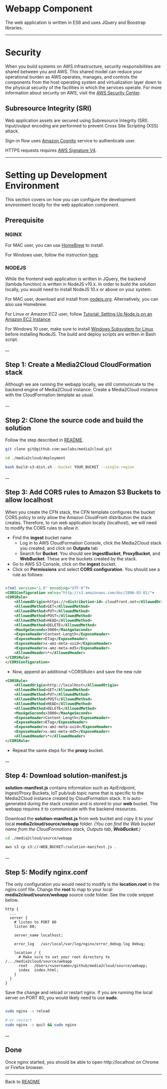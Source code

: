 # Webapp Component

The web application is written in ES6 and uses JQuery and Boostrap libraries.

___

# Security

When you build systems on AWS infrastructure, security responsibilities are shared between you and AWS. This shared model can reduce your operational burden as AWS operates, manages, and controls the components from the host operating system and virtualization layer down to the physical security of the facilities in which the services operate. For more information about security on AWS, visit the [AWS Security Center](https://aws.amazon.com/security).

## Subresource Integrity (SRI)
Web application assets are secured using Subresource Integrity (SRI). Input/output encoding are performed to prevent Cross Site Scripting (XSS) attack.

Sign-in flow uses [Amazon Cognito](https://aws.amazon.com/cognito/) service to authenticate user.

HTTPS requests requires [AWS Signature V4](https://docs.aws.amazon.com/general/latest/gr/signature-version-4.html).

___

# Setting up Development Environment

This section covers on how you can configure the development environment locally for the web application component.

## Prerequisite

### NGINX

For MAC user, you can use [HomeBrew](https://www.sylvaindurand.org/setting-up-a-nginx-web-server-on-macos/) to install.

For Windows user, follow the instruction [here](http://nginx.org/en/docs/windows.html).


### NODEJS

While the frontend web applicaiton is written in JQuery, the backend (lambda function) is written in NodeJS v10.x. In order to build the solution locally, you would need to install NodeJS 10.x or above on your system.

For MAC user, download and install from [nodejs.org](https://nodejs.org/en/download/). Alternatively, you can also use Homebrew.

For Linux or Amazon EC2 user, follow [Tutorial: Setting Up Node.js on an Amazon EC2 Instance](https://docs.aws.amazon.com/sdk-for-javascript/v2/developer-guide/setting-up-node-on-ec2-instance.html)

For Windows 10 user, make sure to install [Windows Subsystem for Linux](https://docs.microsoft.com/en-us/windows/wsl/install-win10) before installing NodeJS. The build and deploy scripts are written in Bash script.

__

## Step 1: Create a Media2Cloud CloudFormation stack

Although we are running the webapp locally, we still communicate to the backend engine of Media2Cloud instance. Create a Media2Cloud instance with the CloudFormation template as usual.

__

## Step 2: Clone the source code and build the solution

Follow the step described in [README](../../README.md).

```bash
git clone git@github.com:awslabs/media2cloud.git

cd ./media2cloud/deployment

bash build-s3-dist.sh --bucket YOUR_BUCKET --single-region

```
__

## Step 3: Add CORS rules to Amazon S3 Buckets to allow localhost

When you create the CFN stack, the CFN template configures the bucket CORS policy to only allow the Amazon CloudFront distribution the stack creates. Therefore, to run web application locally (localhost), we will need to modify the CORS rules to allow it.

* Find the **ingest** bucket name
  * Log in to AWS CloudFormation Console, click the Media2Cloud stack you created, and click on **Outputs** tab
  * Search for **Bucket**. You should see **IngestBucket**, **ProxyBucket**, and **WebBucket**. These are the buckets created by the stack.
* Go to AWS S3 Console, click on the **ingest** bucket.
* Click on **Permissions** and select **CORS configuration**. You should see a rule as follows:

```xml

<?xml version="1.0" encoding="UTF-8"?>
<CORSConfiguration xmlns="http://s3.amazonaws.com/doc/2006-03-01/">
<CORSRule>
    <AllowedOrigin>https://<distribution-id>.cloudfront.net</AllowedOrigin>
    <AllowedMethod>GET</AllowedMethod>
    <AllowedMethod>PUT</AllowedMethod>
    <AllowedMethod>POST</AllowedMethod>
    <AllowedMethod>HEAD</AllowedMethod>
    <AllowedMethod>DELETE</AllowedMethod>
    <MaxAgeSeconds>3000</MaxAgeSeconds>
    <ExposeHeader>Content-Length</ExposeHeader>
    <ExposeHeader>ETag</ExposeHeader>
    <ExposeHeader>x-amz-meta-uuid</ExposeHeader>
    <ExposeHeader>x-amz-meta-md5</ExposeHeader>
    <AllowedHeader>*</AllowedHeader>
</CORSRule>
</CORSConfiguration>

```

* Now, append an additional \<CORSRule\> and save the new rule

```xml
<CORSRule>
    <AllowedOrigin>http://localhost</AllowedOrigin>
    <AllowedMethod>GET</AllowedMethod>
    <AllowedMethod>PUT</AllowedMethod>
    <AllowedMethod>POST</AllowedMethod>
    <AllowedMethod>HEAD</AllowedMethod>
    <AllowedMethod>DELETE</AllowedMethod>
    <MaxAgeSeconds>3000</MaxAgeSeconds>
    <ExposeHeader>Content-Length</ExposeHeader>
    <ExposeHeader>ETag</ExposeHeader>
    <ExposeHeader>x-amz-meta-uuid</ExposeHeader>
    <ExposeHeader>x-amz-meta-md5</ExposeHeader>
    <AllowedHeader>*</AllowedHeader>
</CORSRule>

```

* Repeat the same steps for the **proxy** bucket.

__

## Step 4: Download solution-manifest.js

**solution-manifest.js** contains information such as ApiEndpoint, Ingest/Proxy Buckets, IoT pub/sub topic name that is specific to the Media2Cloud instance created by CloudFormation stack. It is auto-generated during the stack creation and is stored to your **web** bucket. The webapp requires it to communicate with the backend resources.

Download the **solution-manifest.js** from web bucket and copy it to your local **media2cloud/source/webapp** folder. _(You can find the Web bucket name from the CloudFormations stack,  Outputs tab, **WebBucket**.)_

```bash
cd ./media2cloud/source/webapp

aws s3 cp s3://<WEB_BUCKET>/solution-manifest.js .

```

__

## Step 5: Modify nginx.conf

The only configuration you would need to modify is the **location.root** in the nginx.conf file. Change the **root** to map to your local **media2cloud/source/webapp** source code folder. See the code snippet below.

```nginx
http {
  ...
  server {
    # listen to PORT 80
    listen 80;

    server_name localhost;

    error_log   /usr/local/var/log/nginx/error_debug.log debug;

    location / {
      # Make sure to set your root directory to /.../media2cloud/source/webapp
      root   /Users/<username>/github/media2cloud/source/webapp;
      index  index.html;
    }
  }
}

```

Save the change and reload or restart nginx.
If you are running the local server on PORT 80, you would likely need to use **sudo**.

```bash

sudo nginx -s reload

# or restart
sudo nginx -s quit && sudo nginx

```

__

## Done

Once nginx started, you should be able to open http://localhost on Chrome or Firefox browser.


___

Back to [README](../../README.md)

